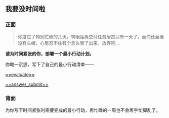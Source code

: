 ## 我要没时间啦

### 正面

> 你度过了特别忙碌的几天，转眼距离交付任务居然只有一天了，而你还丝毫没有头绪，心里忍不住有个念头冒了出来，放弃吧...

**请为时间紧张的你，部署一个最小行动计划。**  

你略一沉思，写下了自己的最小行动清单——

[==evaluate==]()

[==answer_submit==]()


### 背面

为你写下时间紧张时需要完成的最小行动，再忙碌的一周也不会再手忙脚乱了。

